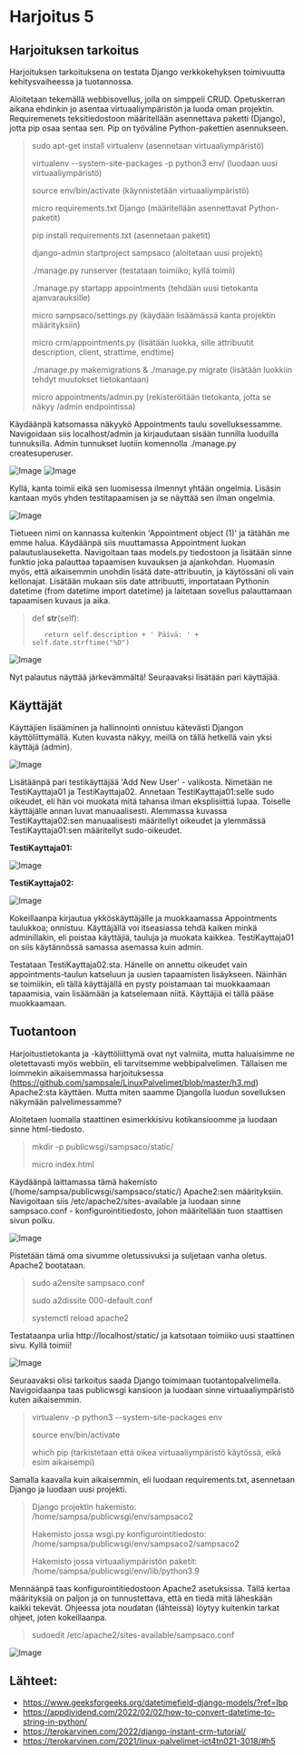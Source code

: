 # Harjoitus 5

## Harjoituksen tarkoitus

Harjoituksen tarkoituksena on testata Django verkkokehyksen toimivuutta kehitysvaiheessa ja tuotannossa.

Aloitetaan tekemällä webbisovellus, jolla on simppeli CRUD. Opetuskerran aikana ehdinkin jo asentaa virtuaaliympäristön ja luoda oman projektin. Requiremenets teksitiedostoon määritellään asennettava paketti (Django), jotta pip osaa sentaa sen. Pip on työväline Python-pakettien asennukseen.


>sudo apt-get install virtualenv (asennetaan virtuaaliympäristö)
>
>virtualenv --system-site-packages -p python3 env/ (luodaan uusi virtuaaliympäristö)
>
>source env/bin/activate (käynnistetään virtuaaliympäristö)
>
>micro requirements.txt Django (määritellään asennettavat Python-paketit)
>
>pip install requirements.txt (asennetaan paketit)
>
>django-admin startproject sampsaco (aloitetaan uusi projekti)
>
>./manage.py runserver (testataan toimiiko; kyllä toimii)
>
>./manage.py startapp appointments (tehdään uusi tietokanta ajanvarauksille)
>
>micro sampsaco/settings.py (käydään lisäämässä kanta projektin määrityksiin)
>
>micro crm/appointments.py (lisätään luokka, sille attribuutit description, client, strattime, endtime) 
>
>./manage.py makemigrations & ./manage.py migrate (lisätään luokkiin tehdyt muutokset tietokantaan)
>
>micro appointments/admin.py (rekisteröitään tietokanta, jotta se näkyy /admin endpointissa)

Käydäänpä katsomassa näkyykö Appointments taulu sovelluksessamme. Navigoidaan siis localhost/admin ja kirjaudutaan sisään tunnilla luoduilla tunnuksilla. Admin tunnukset luotiin komennolla ./manage.py createsuperuser. 

![Image](/django/appointments1.png "404")
![Image](/django/appointments2.png "404")

Kyllä, kanta toimii eikä sen luomisessa ilmennyt yhtään ongelmia. Lisäsin kantaan myös yhden testitapaamisen ja se näyttää sen ilman ongelmia.

![Image](/django/appointments3.png "404")

Tietueen nimi on kannassa kuitenkin 'Appointment object (1)' ja tätähän me emme halua. Käydäänpä siis muuttamassa Appointment luokan palautuslauseketta. Navigoitaan taas models.py tiedostoon ja lisätään sinne funktio joka palauttaa tapaamisen kuvauksen ja ajankohdan. Huomasin myös, että aikaisemmin unohdin lisätä date-attribuutin, ja käytössäni oli vain kellonajat. Lisätään mukaan siis date attribuutti, importataan Pythonin datetime (from datetime import datetime) ja laitetaan sovellus palauttamaan tapaamisen kuvaus ja aika.

>def __str__(self):
>
>        return self.description + ' Päivä: ' +  self.date.strftime("%D")

![Image](/django/appointments4.png "404")

Nyt palautus näyttää järkevämmältä! Seuraavaksi lisätään pari käyttäjää.

## Käyttäjät

Käyttäjien lisääminen ja hallinnointi onnistuu kätevästi Djangon käyttöliittymällä. Kuten kuvasta näkyy, meillä on tällä hetkellä vain yksi käyttäjä (admin).

![Image](/django/user1.png "404")

Lisätäänpä pari testikäyttäjää 'Add New User' - valikosta. Nimetään ne TestiKayttaja01 ja TestiKayttaja02. Annetaan TestiKayttaja01:selle sudo oikeudet, eli hän voi muokata mitä tahansa ilman eksplisiittiä lupaa. Toiselle käyttäjälle annan luvat manuaalisesti. Alemmassa kuvassa TestiKayttaja02:sen manuaalisesti määritellyt oikeudet ja ylemmässä TestiKayttaja01:sen määritellyt sudo-oikeudet.

**TestiKayttaja01:**

![Image](/django/user2.png "404")

**TestiKayttaja02:**

![Image](/django/user3.png "404")

Kokeillaanpa kirjautua ykköskäyttäjälle ja muokkaamassa Appointments taulukkoa; onnistuu. Käyttäjällä voi itseasiassa tehdä kaiken minkä adminillakin, eli poistaa käyttäjiä, tauluja ja muokata kaikkea. TestiKayttaja01 on siis käytännössä samassa asemassa kuin admin.

Testataan TestiKayttaja02:sta. Hänelle on annettu oikeudet vain appointments-taulun katseluun ja uusien tapaamisten lisäykseen. Näinhän se toimiikin, eli tällä käyttäjällä en pysty poistamaan tai muokkaamaan tapaamisia, vain lisäämään ja katselemaan niitä. Käyttäjiä ei tällä pääse muokkaamaan.

## Tuotantoon

Harjoitustietokanta ja -käyttöliittymä ovat nyt valmiita, mutta haluaisimme ne oletettavasti myös webbiin, eli tarvitsemme webbipalvelimen. Tällaisen me loimmekin aikaisemmassa harjoituksessa (https://github.com/sampsale/LinuxPalvelimet/blob/master/h3.md) Apache2:sta käyttäen. Mutta miten saamme Djangolla luodun sovelluksen näkymään palvelimessamme? 

Aloitetaen luomalla staattinen esimerkkisivu kotikansioomme ja luodaan sinne html-tiedosto.

>mkdir -p publicwsgi/sampsaco/static/
>
>micro index.html

Käydäänpä laittamassa tämä hakemisto (/home/sampsa/publicwsgi/sampsaco/static/) Apache2:sen määrityksiin. Navigoitaan siis /etc/apache2/sites-available ja luodaan sinne sampsaco.conf - konfigurointitiedosto, johon määritellään tuon staattisen sivun polku. 

![Image](/django/sampsaconf.png "404")

Pistetään tämä oma sivumme oletussivuksi ja suljetaan vanha oletus. Apache2 bootataan.

>sudo a2ensite sampsaco.conf
>
>sudo a2dissite 000-default.conf 
>
>systemctl reload apache2

Testataanpa urlia http://localhost/static/ ja katsotaan toimiiko uusi staattinen sivu. Kyllä toimii!

![Image](/django/testisivu.png "404")

Seuraavaksi olisi tarkoitus saada Django toimimaan tuotantopalvelimella. Navigoidaanpa taas publicwsgi kansioon ja luodaan sinne virtuaaliympäristö kuten aikaisemmin.

>virtualenv -p python3 --system-site-packages env
>
>source env/bin/activate
>
>which pip (tarkistetaan että oikea virtuaaliympäristö käytössä, eikä esim aikaisempi)

Samalla kaavalla kuin aikaisemmin, eli luodaan requirements.txt, asennetaan Django ja luodaan uusi projekti.

>Django projektin hakemisto: /home/sampsa/publicwsgi/env/sampsaco2
>
>Hakemisto jossa wsgi.py konfigurointitiedosto: /home/sampsa/publicwsgi/env/sampsaco2/sampsaco2
>
>Hakemisto jossa virtuaaliympäristön paketit: /home/sampsa/publicwsgi/env/lib/python3.9

Mennäänpä taas konfigurointitiedostoon Apache2 asetuksissa. Tällä kertaa määrityksiä on paljon ja on tunnustettava, että en tiedä mitä läheskään kaikki tekevät. Ohjeessa jota noudatan (lähteissä) löytyy kuitenkin tarkat ohjeet, joten kokeillaanpa.

>sudoedit /etc/apache2/sites-available/sampsaco.conf

![Image](/django/sampsaconf2.png "404")

## Lähteet:
* https://www.geeksforgeeks.org/datetimefield-django-models/?ref=lbp
* https://appdividend.com/2022/02/02/how-to-convert-datetime-to-string-in-python/
* https://terokarvinen.com/2022/django-instant-crm-tutorial/
* https://terokarvinen.com/2021/linux-palvelimet-ict4tn021-3018/#h5